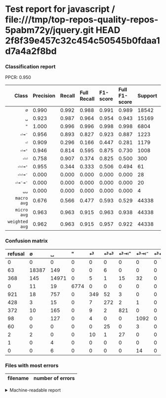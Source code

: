 # Test report for javascript / file:///tmp/top-repos-quality-repos-5pabm72y/jquery.git HEAD 2f8f39e457c32c454c50545b0fdaa1d7a4a2f8bd

### Classification report

PPCR: 0.950

| Class | Precision | Recall | Full Recall | F1-score | Full F1-score | Support | Full Support | PPCR |
|------:|:----------|:-------|:------------|:---------|:---------|:--------|:-------------|:-----|
| `∅` | 0.990| 0.992| 0.988| 0.991| 0.989| 18542| 18605| 0.997 |
| `␣` | 0.923| 0.987| 0.964| 0.954| 0.943| 15169| 15537| 0.976 |
| `"` | 1.000| 0.996| 0.996| 0.998| 0.998| 6804| 6804| 1.000 |
| `⏎⇥⁻` | 0.956| 0.893| 0.827| 0.923| 0.887| 1223| 1321| 0.926 |
| `⏎` | 0.909| 0.296| 0.166| 0.447| 0.281| 1179| 2100| 0.561 |
| `⏎⇥⁺` | 0.946| 0.814| 0.595| 0.875| 0.730| 1008| 1380| 0.730 |
| `⏎⏎` | 0.758| 0.907| 0.374| 0.825| 0.500| 300| 728| 0.412 |
| `⏎⏎⇥⁺` | 0.955| 0.344| 0.333| 0.506| 0.494| 61| 63| 0.968 |
| `⏎⏎⇥⁻` | 0.000| 0.000| 0.000| 0.000| 0.000| 28| 88| 0.318 |
| `⏎⇥⁻⇥⁻` | 0.000| 0.000| 0.000| 0.000| 0.000| 20| 20| 1.000 |
| `␣␣` | 0.000| 0.000| 0.000| 0.000| 0.000| 4| 5| 0.800 |
| `macro avg` | 0.676| 0.566| 0.477| 0.593| 0.529| 44338| 46651| 0.950 |
| `micro avg` | 0.963| 0.963| 0.915| 0.963| 0.938| 44338| 46651| 0.950 |
| `weighted avg` | 0.962| 0.963| 0.915| 0.957| 0.922| 44338| 46651| 0.950 |

### Confusion matrix

|refusal|  ∅| ␣| "| ⏎| ⏎⏎| ⏎⇥⁺| ⏎⇥⁻| ⏎⏎⇥⁻| ⏎⏎⇥⁺| ␣␣| ⏎⇥⁻⇥⁻| 
|:---|:---|:---|:---|:---|:---|:---|:---|:---|:---|:---|:---|
|0 |0 |0 |0 |0 |0 |0 |0 |0 |0 |0 |0 |
|63 |18387 |149 |0 |0 |6 |0 |0 |0 |0 |0 |0 |
|368 |145 |14971 |0 |5 |1 |15 |32 |0 |0 |0 |0 |
|0 |11 |19 |6774 |0 |0 |0 |0 |0 |0 |0 |0 |
|921 |18 |757 |0 |349 |52 |3 |0 |0 |0 |0 |0 |
|428 |3 |15 |0 |7 |272 |2 |1 |0 |0 |0 |0 |
|372 |10 |165 |0 |9 |2 |821 |0 |0 |1 |0 |0 |
|98 |0 |127 |0 |4 |0 |0 |1092 |0 |0 |0 |0 |
|60 |0 |0 |0 |0 |25 |0 |3 |0 |0 |0 |0 |
|2 |2 |0 |0 |10 |1 |27 |0 |0 |21 |0 |0 |
|1 |0 |4 |0 |0 |0 |0 |0 |0 |0 |0 |0 |
|0 |0 |6 |0 |0 |0 |0 |14 |0 |0 |0 |0 |

### Files with most errors

| filename | number of errors|
|:----:|:-----|

<details>
    <summary>Machine-readable report</summary>
```json
{
  "cl_report": {"\"": {"f1-score": 0.9977905435262926, "precision": 1.0, "recall": 0.9955908289241623, "support": 6804}, "macro avg": {"f1-score": 0.5926786131063142, "precision": 0.6760318067099459, "recall": 0.566226499667414, "support": 44338}, "micro avg": {"f1-score": 0.9627633181469619, "precision": 0.9627633181469619, "recall": 0.9627633181469619, "support": 44338}, "weighted avg": {"f1-score": 0.9573904075576947, "precision": 0.961799338772651, "recall": 0.9627633181469619, "support": 44338}, "\u2205": {"f1-score": 0.9907322592812112, "precision": 0.9898255813953488, "recall": 0.9916405997195556, "support": 18542}, "\u23ce": {"f1-score": 0.4465770953294945, "precision": 0.9088541666666666, "recall": 0.2960135708227311, "support": 1179}, "\u23ce\u21e5\u207a": {"f1-score": 0.8752665245202559, "precision": 0.945852534562212, "recall": 0.814484126984127, "support": 1008}, "\u23ce\u21e5\u207b": {"f1-score": 0.9234672304439746, "precision": 0.9562171628721541, "recall": 0.892886345053148, "support": 1223}, "\u23ce\u21e5\u207b\u21e5\u207b": {"f1-score": 0.0, "precision": 0.0, "recall": 0.0, "support": 20}, "\u23ce\u23ce": {"f1-score": 0.8254931714719271, "precision": 0.7576601671309192, "recall": 0.9066666666666666, "support": 300}, "\u23ce\u23ce\u21e5\u207a": {"f1-score": 0.5060240963855422, "precision": 0.9545454545454546, "recall": 0.3442622950819672, "support": 61}, "\u23ce\u23ce\u21e5\u207b": {"f1-score": 0.0, "precision": 0.0, "recall": 0.0, "support": 28}, "\u2423": {"f1-score": 0.9541138232107578, "precision": 0.9233948066366496, "recall": 0.9869470630891951, "support": 15169}, "\u2423\u2423": {"f1-score": 0.0, "precision": 0.0, "recall": 0.0, "support": 4}},
  "cl_report_full": {"\"": {"f1-score": 0.9977905435262926, "precision": 1.0, "recall": 0.9955908289241623, "support": 6804}, "macro avg": {"f1-score": 0.5293296166387497, "precision": 0.6760318067099459, "recall": 0.476560779896765, "support": 46651}, "micro avg": {"f1-score": 0.9382892437547395, "precision": 0.9627633181469619, "recall": 0.9150286167499089, "support": 46651}, "weighted avg": {"f1-score": 0.9218980831969212, "precision": 0.9572192694204139, "recall": 0.9150286167499089, "support": 46651}, "\u2205": {"f1-score": 0.9890535488555983, "precision": 0.9898255813953488, "recall": 0.9882827196990056, "support": 18605}, "\u23ce": {"f1-score": 0.2809983896940419, "precision": 0.9088541666666666, "recall": 0.1661904761904762, "support": 2100}, "\u23ce\u21e5\u207a": {"f1-score": 0.7304270462633451, "precision": 0.945852534562212, "recall": 0.5949275362318841, "support": 1380}, "\u23ce\u21e5\u207b": {"f1-score": 0.8867235079171741, "precision": 0.9562171628721541, "recall": 0.8266464799394398, "support": 1321}, "\u23ce\u21e5\u207b\u21e5\u207b": {"f1-score": 0.0, "precision": 0.0, "recall": 0.0, "support": 20}, "\u23ce\u23ce": {"f1-score": 0.5004599816007359, "precision": 0.7576601671309192, "recall": 0.37362637362637363, "support": 728}, "\u23ce\u23ce\u21e5\u207a": {"f1-score": 0.49411764705882355, "precision": 0.9545454545454546, "recall": 0.3333333333333333, "support": 63}, "\u23ce\u23ce\u21e5\u207b": {"f1-score": 0.0, "precision": 0.0, "recall": 0.0, "support": 88}, "\u2423": {"f1-score": 0.9430551181102362, "precision": 0.9233948066366496, "recall": 0.9635708309197399, "support": 15537}, "\u2423\u2423": {"f1-score": 0.0, "precision": 0.0, "recall": 0.0, "support": 5}},
  "ppcr": 0.9504190692589655
}
```
</details>
